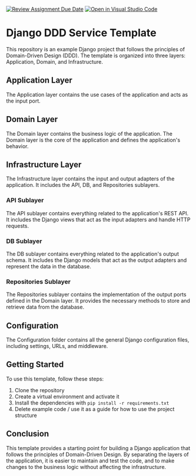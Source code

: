 [![Review Assignment Due Date](https://classroom.github.com/assets/deadline-readme-button-24ddc0f5d75046c5622901739e7c5dd533143b0c8e959d652212380cedb1ea36.svg)](https://classroom.github.com/a/jq3kvpoW)
[![Open in Visual Studio Code](https://classroom.github.com/assets/open-in-vscode-718a45dd9cf7e7f842a935f5ebbe5719a5e09af4491e668f4dbf3b35d5cca122.svg)](https://classroom.github.com/online_ide?assignment_repo_id=12098148&assignment_repo_type=AssignmentRepo)
# Django DDD Service Template

This repository is an example Django project that follows the principles of Domain-Driven Design (DDD). The template is organized into three layers: Application, Domain, and Infrastructure.

## Application Layer

The Application layer contains the use cases of the application and acts as the input port.

## Domain Layer

The Domain layer contains the business logic of the application. The Domain layer is the core of the application and defines the application's behavior.

## Infrastructure Layer

The Infrastructure layer contains the input and output adapters of the application. It includes the API, DB, and Repositories sublayers.

### API Sublayer

The API sublayer contains everything related to the application's REST API. It includes the Django views that act as the input adapters and handle HTTP requests.

### DB Sublayer

The DB sublayer contains everything related to the application's output schema. It includes the Django models that act as the output adapters and represent the data in the database.

### Repositories Sublayer

The Repositories sublayer contains the implementation of the output ports defined in the Domain layer. It provides the necessary methods to store and retrieve data from the database.

## Configuration

The Configuration folder contains all the general Django configuration files, including settings, URLs, and middleware.

## Getting Started

To use this template, follow these steps:

1. Clone the repository
2. Create a virtual environment and activate it
3. Install the dependencies with `pip install -r requirements.txt`
4. Delete example code / use it as a guide for how to use the project structure

## Conclusion

This template provides a starting point for building a Django application that follows the principles of Domain-Driven Design. By separating the layers of the application, it is easier to maintain and test the code, and to make changes to the business logic without affecting the infrastructure.
